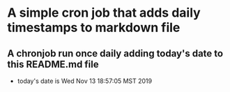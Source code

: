 A simple cron job that adds daily timestamps to markdown file
============================================================
## A chronjob run once daily adding today's date to this README.md file
* today's date is Wed Nov 13 18:57:05 MST 2019
